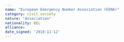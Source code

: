 ```yaml
---
name: "European Emergency Number Association (EENA)"
category: civil_society
nature: "Association"
nationality: BEL
alliance: 
date_signed: '2018-11-12'
---
```

    